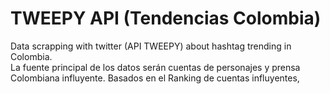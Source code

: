 # TWEEPY API (Tendencias Colombia) 
Data scrapping with twitter (API TWEEPY) about hashtag trending in Colombia.<br>
La fuente principal de los datos serán cuentas de personajes y prensa Colombiana influyente. Basados en el Ranking de cuentas influyentes, 
